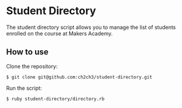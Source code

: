 Student Directory
=================

The student directory script allows you to manage the list of students enrolled on the course at Makers Academy.



How to use 
----------
Clone the repository:
```shell
$ git clone git@github.com:ch2ch3/student-directory.git
```

Run the script:
```shell
$ ruby student-directory/directory.rb
```